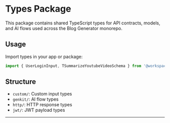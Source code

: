 # Types Package

This package contains shared TypeScript types for API contracts, models, and AI flows used across the Blog Generator monorepo.

## Usage
Import types in your app or package:
```ts
import { UserLoginInput, TSummarizeYoutubeVideoSchema } from '@workspace/types';
```

## Structure
- `custom/`: Custom input types
- `genkit/`: AI flow types
- `http/`: HTTP response types
- `jwt/`: JWT payload types

--- 